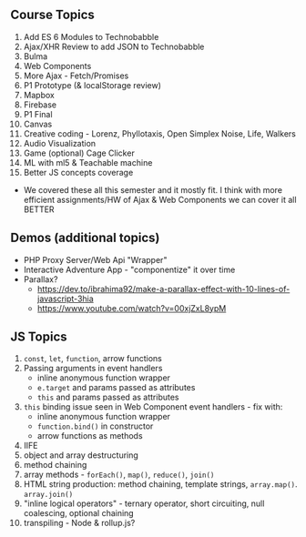 ## Course Topics

1. Add ES 6 Modules to Technobabble
1. Ajax/XHR Review to add JSON to Technobabble
1. Bulma
1. Web Components
1. More Ajax - Fetch/Promises
1. P1 Prototype (& localStorage review)
1. Mapbox
1. Firebase
1. P1 Final
1. Canvas
1. Creative coding - Lorenz, Phyllotaxis, Open Simplex Noise, Life, Walkers
1. Audio Visualization
1. Game (optional) Cage Clicker
1. ML with ml5 & Teachable machine
1. Better JS concepts coverage

- We covered these all this semester and it mostly fit. I think with more efficient assignments/HW of Ajax & Web Components we can cover it all BETTER

## Demos (additional topics)

- PHP Proxy Server/Web Api "Wrapper"
- Interactive Adventure App - "componentize" it over time
- Parallax?
  - https://dev.to/ibrahima92/make-a-parallax-effect-with-10-lines-of-javascript-3hia
  - https://www.youtube.com/watch?v=00xjZxL8ypM

## JS Topics
1. `const`, `let`, `function`, arrow functions
2. Passing arguments in event handlers
    - inline anonymous function wrapper
    - `e.target` and params passed as attributes
    - `this` and params passed as attributes
3. `this` binding issue seen in Web Component event handlers - fix with:
    - inline anonymous function wrapper
    - `function.bind()` in constructor
    - arrow functions as methods
4. IIFE
5. object and array destructuring
6. method chaining
7. array methods - `forEach()`, `map()`, `reduce()`, `join()`
8. HTML string production: method chaining, template strings, `array.map()`. `array.join()`
9. "inline logical operators" - ternary operator, short circuiting, null coalescing, optional chaining
10. transpiling - Node & rollup.js?
